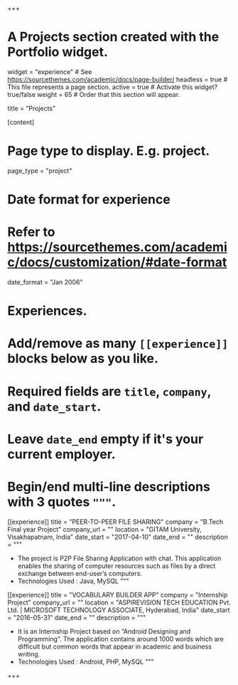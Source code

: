 +++
# A Projects section created with the Portfolio widget.
widget = "experience"  # See https://sourcethemes.com/academic/docs/page-builder/
headless = true  # This file represents a page section.
active = true  # Activate this widget? true/false
weight = 65  # Order that this section will appear.

title = "Projects"


[content]

  # Page type to display. E.g. project.
  page_type = "project"

# Date format for experience

#   Refer to https://sourcethemes.com/academic/docs/customization/#date-format

date_format = "Jan 2006"

# Experiences.

#   Add/remove as many `[[experience]]` blocks below as you like.

#   Required fields are `title`, `company`, and `date_start`.

#   Leave `date_end` empty if it's your current employer.

#   Begin/end multi-line descriptions with 3 quotes `"""`.

[[experience]]
  title = "PEER-TO-PEER FILE SHARING"
  company = "B.Tech Final year Project"
  company_url = ""
  location = "GITAM University, Visakhapatnam, India"
  date_start = "2017-04-10"
  date_end = ""
  description = """  

  * The project is P2P File Sharing Application with chat. This application enables the sharing of computer resources such as files by a direct exchange between end-user’s computers.
  * Technologies Used : Java, MySQL
    """

[[experience]]
  title = "VOCABULARY BUILDER APP"
  company = "Internship Project"
  company_url = ""
  location = "ASPIREVISION TECH EDUCATION Pvt. Ltd. | MICROSOFT TECHNOLOGY ASSOCIATE, Hyderabad, India"
  date_start = "2016-05-31"
  date_end = ""
  description = """

  * It is an Internship Project based on “Android Designing and Programming”. The application contains around 1000 words which are difficult but common words that appear in academic and business writing.
  * Technologies Used : Android, PHP, MySQL
    """

+++

